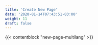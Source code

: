 ```yaml
---
title: 'Create New Page'
date: '2020-01-14T07:43:51-03:00'
weight: 11
draft: false
---
```


{{< contentblock "new-page-multilang" >}}